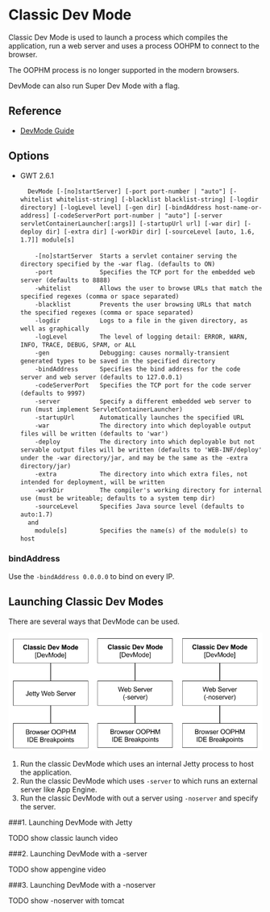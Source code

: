 # Classic Dev Mode
Classic Dev Mode is used to launch a process which compiles the application, 
run a web server and uses a process OOHPM to connect to the browser. 

The OOPHM process is no longer supported in the modern browsers.

DevMode can also run Super Dev Mode with a flag.  


## Reference

* [DevMode Guide](http://www.gwtproject.org/doc/latest/DevGuideCompilingAndDebugging.html)


## Options

* GWT 2.6.1

		DevMode [-[no]startServer] [-port port-number | "auto"] [-whitelist whitelist-string] [-blacklist blacklist-string] [-logdir directory] [-logLevel level] [-gen dir] [-bindAddress host-name-or-address] [-codeServerPort port-number | "auto"] [-server servletContainerLauncher[:args]] [-startupUrl url] [-war dir] [-deploy dir] [-extra dir] [-workDir dir] [-sourceLevel [auto, 1.6, 1.7]] module[s] 
		
		  -[no]startServer  Starts a servlet container serving the directory specified by the -war flag. (defaults to ON)
		  -port             Specifies the TCP port for the embedded web server (defaults to 8888)
		  -whitelist        Allows the user to browse URLs that match the specified regexes (comma or space separated)
		  -blacklist        Prevents the user browsing URLs that match the specified regexes (comma or space separated)
		  -logdir           Logs to a file in the given directory, as well as graphically
		  -logLevel         The level of logging detail: ERROR, WARN, INFO, TRACE, DEBUG, SPAM, or ALL
		  -gen              Debugging: causes normally-transient generated types to be saved in the specified directory
		  -bindAddress      Specifies the bind address for the code server and web server (defaults to 127.0.0.1)
		  -codeServerPort   Specifies the TCP port for the code server (defaults to 9997)
		  -server           Specify a different embedded web server to run (must implement ServletContainerLauncher)
		  -startupUrl       Automatically launches the specified URL
		  -war              The directory into which deployable output files will be written (defaults to 'war')
		  -deploy           The directory into which deployable but not servable output files will be written (defaults to 'WEB-INF/deploy' under the -war directory/jar, and may be the same as the -extra directory/jar)
		  -extra            The directory into which extra files, not intended for deployment, will be written
		  -workDir          The compiler's working directory for internal use (must be writeable; defaults to a system temp dir)
		  -sourceLevel      Specifies Java source level (defaults to auto:1.7)
		and 
		  module[s]         Specifies the name(s) of the module(s) to host

### bindAddress
Use the `-bindAddress 0.0.0.0` to bind on every IP.


## Launching Classic Dev Modes
There are several ways that DevMode can be used.

<img src="images/devmodes.png"/>

1. Run the classic DevMode which uses an internal Jetty process to host the application.
2. Run the classic DevMode which uses `-server` to which runs an external server like App Engine.
3. Run the classic DevMode with out a server using `-noserver` and specify the server. 

###1. Launching DevMode with Jetty

TODO show classic launch video

###2. Launching DevMode with a -server

TODO show appengine video

###3. Launching DevMode with a -noserver

TODO show -noserver with tomcat
